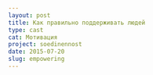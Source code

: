 ```yaml
---
layout: post
title: Как правильно поддерживать людей
type: cast
cat: Мотивация
project: soedinennost
date: 2015-07-20
slug: empowering
---
```

